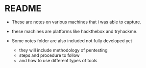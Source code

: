 # README

- These are notes on various machines that i was able to capture.

- these machines are platforms like hackthebox and tryhackme.

- Some notes folder are also included not fully developed yet

  - they will include methodology of pentesting 
  - steps and procedure to follow 
  - and how to use different types of tools

  